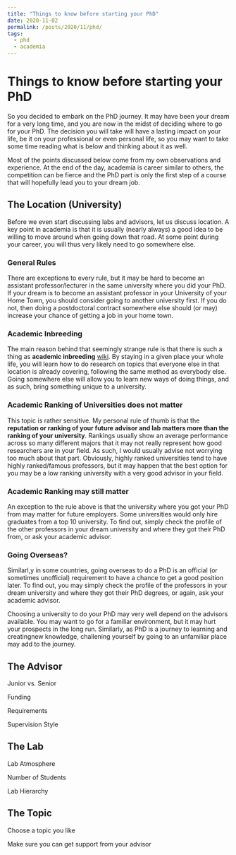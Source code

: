 ```yaml
---
title: "Things to know before starting your PhD"
date: 2020-11-02
permalink: /posts/2020/11/phd/
tags:
  - phd
  - academia
---
```


# Things to know before starting your PhD

So you decided to embark on the PhD journey. It may have been your dream for a very long time, and you are now in the midst of deciding where to go for your PhD. The decision you will take will have a lasting impact on your life, be it on your professional or even personal life, so you may want to take some time reading what is below and thinking about it as well. 

Most of the points discussed below come from my own observations and experience. At the end of the day, academia is career similar to others, the competition can be fierce and the PhD part is only the first step of a course that will hopefully lead you to your dream job.

## The Location (University)

Before we even start discussing labs and advisors, let us discuss location. A key point in academia is that it is usually (nearly always) a good idea to be willing to move around when going down that road. At some point during your career, you will thus very likely need to go somewhere else.

### General Rules
There are exceptions to every rule, but it may be hard to become an assistant professor/lecturer in the same university where you did your PhD. If your dream is to become an assistant professor in your University of your Home Town, you should consider going to another university first. If you do not, then doing a postdoctoral contract somewhere else should (or may) increase your chance of getting a job in your home town. 

### Academic Inbreeding
The main reason behind that seemingly strange rule is that there is such a thing as **academic inbreeding** [wiki](https://en.wikipedia.org/wiki/Intellectual_inbreeding). By staying in a given place your whole life, you will learn how to do research on topics that everyone else in that location is already covering, following the same method as everybody else. Going somewhere else will allow you to learn new ways of doing things, and as such, bring something unique to a university. 

### Academic Ranking of Universities does not matter
This topic is rather sensitive. My personal rule of thumb is that the **reputation or ranking of your future advisor and lab matters more than the ranking of your university**. Rankings usually show an average performance across so many different majors that it may not really represent how good researchers are in your field. As such, I would usually advise not worrying too much about that part. Obviously, highly ranked universities tend to have highly ranked/famous professors, but it may happen that the best option for you may be a low ranking university with a very good advisor in your field.

### Academic Ranking may still matter
An exception to the rule above is that the university where you got your PhD from may matter for future employers. Some universities would only hire graduates from a top 10 university. To find out, simply check the profile of the other professors in your dream university and where they got their PhD from, or ask your academic advisor.

### Going Overseas?
Similarl,y in some countries, going overseas to do a PhD is an official (or sometimes unofficial) requirement to have a chance to get a good position later. To find out, you may simply check the profile of the professors in your dream university and where they got their PhD degrees, or again, ask your academic advisor.

Choosing a university to do your PhD may very well depend on the advisors available. You may want to go for a familiar environment, but it may hurt your prospects in the long run. Similarly, as PhD is a journey to learning and creatingnew knowledge, challening yourself by going to an unfamiliar place may add to the journey.

## The Advisor

Junior vs. Senior

Funding

Requirements

Supervision Style

## The Lab

Lab Atmosphere

Number of Students

Lab Hierarchy

## The Topic

Choose a topic you like

Make sure you can get support from your advisor

